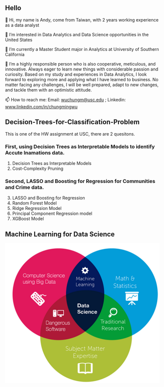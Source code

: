 ## Hello

👋 Hi, my name is Andy, come from Taiwan, with 2 years working experience as a data analyst

👀 I’m interested in Data Analytics and Data Science opportunities in the United States

🌱 I’m currently a Master Student major in Analytics at University of Southern California

💞️ I’m a highly responsible person who is also cooperative, meticulous, and innovative. Always eager to learn new things with considerable passion and curiosity. Based on my study and experiences in Data Analytics, I look forward to exploring more and applying what I have learned to business. No matter facing any challenges, I will be well prepared, adapt to new changes, and tackle them with an optimistic attitude.

📫 How to reach me: Email: wuchungm@usc.edu ; Linkedin: www.linkedin.com/in/chungmingwu


## Decision-Trees-for-Classification-Problem


This is one of the HW assignment at USC, there are 2 quesitons.


### First, using Decision Trees as Interpretable Models to identify Accute Inamations data. 

1. Decision Trees as Interpretable Models
2. Cost-Complexity Pruning

### Second, LASSO and Boosting for Regression for Communities and Crime data. 

3. LASSO and Boosting for Regression
4. Random Forest Model
5. Ridge Regression Model
6. Principal Component Regression model
7. XGBoost Model

## Machine Learning for Data Science
![data_science](ds.jpg)
